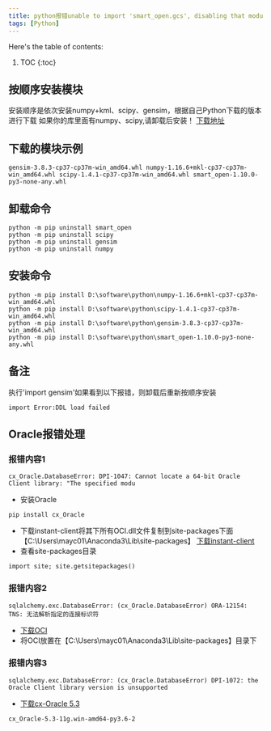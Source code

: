 ```yaml
---
title: python报错unable to import 'smart_open.gcs', disabling that module处理
tags: [Python]
---
```


Here's the table of contents:
1. TOC
{:toc}

## 按顺序安装模块
安装顺序是依次安装numpy+kml、scipy、gensim，根据自己Python下载的版本进行下载
如果你的库里面有numpy、scipy,请卸载后安装！
[下载地址](https://www.lfd.uci.edu/~gohlke/pythonlibs/)

## 下载的模块示例
``
gensim-3.8.3-cp37-cp37m-win_amd64.whl
numpy-1.16.6+mkl-cp37-cp37m-win_amd64.whl
scipy-1.4.1-cp37-cp37m-win_amd64.whl
smart_open-1.10.0-py3-none-any.whl
``
## 卸载命令
```
python -m pip uninstall smart_open
python -m pip uninstall scipy
python -m pip uninstall gensim
python -m pip uninstall numpy
```
## 安装命令
```
python -m pip install D:\software\python\numpy-1.16.6+mkl-cp37-cp37m-win_amd64.whl
python -m pip install D:\software\python\scipy-1.4.1-cp37-cp37m-win_amd64.whl
python -m pip install D:\software\python\gensim-3.8.3-cp37-cp37m-win_amd64.whl
python -m pip install D:\software\python\smart_open-1.10.0-py3-none-any.whl
```
## 备注
执行'import gensim'如果看到以下报错，则卸载后重新按顺序安装
```
import Error:DDL load failed
```
## Oracle报错处理
### 报错内容1
```
cx_Oracle.DatabaseError: DPI-1047: Cannot locate a 64-bit Oracle Client library: "The specified modu
```
- 安装Oracle
```
pip install cx_Oracle
```
- 下载instant-client将其下所有OCI.dll文件复制到site-packages下面【C:\Users\mayc01\Anaconda3\Lib\site-packages】
[下载instant-client](https://www.oracle.com/database/technologies/instant-client/winx64-64-downloads.html)
- 查看site-packages目录
```
import site; site.getsitepackages()
```

### 报错内容2
```
sqlalchemy.exc.DatabaseError: (cx_Oracle.DatabaseError) ORA-12154: TNS: 无法解析指定的连接标识符
```
- [下载OCI](https://www.oracle.com/database/technologies/instant-client/winx64-64-downloads.html)
- 将OCI放置在【C:\Users\mayc01\Anaconda3\Lib\site-packages】目录下

### 报错内容3
```
sqlalchemy.exc.DatabaseError: (cx_Oracle.DatabaseError) DPI-1072: the Oracle Client library version is unsupported
```
- [下载cx-Oracle 5.3](https://pypi.org/project/cx-Oracle/5.3/#files)
```
cx_Oracle-5.3-11g.win-amd64-py3.6-2
```

